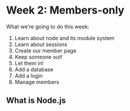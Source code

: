 # Week 2: Members-only

What we're going to do this week:

1. Learn about node and its module system
2. Learn about sessions 
3. Create our member page
4. Keep someone out! 
5. Let them in!
6. Add a database
7. Add a login
8. Manage members



## What is Node.js

